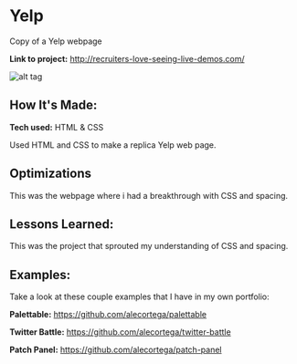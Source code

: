 # Yelp
Copy of a Yelp webpage

**Link to project:** http://recruiters-love-seeing-live-demos.com/

![alt tag](yelp.png)

## How It's Made:

**Tech used:** HTML & CSS

Used HTML and CSS to make a replica Yelp web page.

## Optimizations

This was the webpage where i had a breakthrough with CSS and spacing.

## Lessons Learned:

This was the project that sprouted my understanding of CSS and spacing.

## Examples:
Take a look at these couple examples that I have in my own portfolio:

**Palettable:** https://github.com/alecortega/palettable

**Twitter Battle:** https://github.com/alecortega/twitter-battle

**Patch Panel:** https://github.com/alecortega/patch-panel
